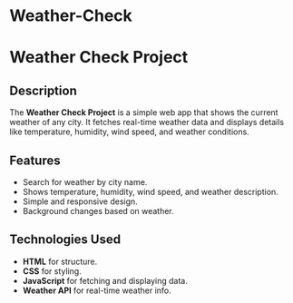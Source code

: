 # Weather-Check
# Weather Check Project

## Description
The **Weather Check Project** is a simple web app that shows the current weather of any city. It fetches real-time weather data and displays details like temperature, humidity, wind speed, and weather conditions.

## Features
- Search for weather by city name.
- Shows temperature, humidity, wind speed, and weather description.
- Simple and responsive design.
- Background changes based on weather.

## Technologies Used
- **HTML** for structure.
- **CSS** for styling.
- **JavaScript** for fetching and displaying data.
- **Weather API** for real-time weather info.

 
